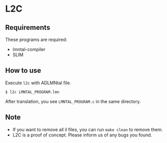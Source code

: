 # L2C

## Requirements

These programs are required:
- lmntal-compiler
- SLIM

## How to use

Execute `l2c` with ADLMNtal file.

```
$ l2c LMNTAL_PROGRAM.lmn
```

After translation, you see `LMNTAL_PROGRAM.c` in the same directory.

## Note

- If you want to remove all il files, you can run `make clean` to remove them.
- L2C is a proof of concept. Please inform us of any bugs you found.

